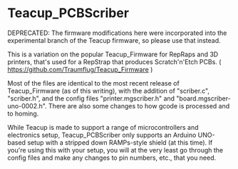 # Teacup_PCBScriber

DEPRECATED: The firmware modifications here were incorporated into the experimental branch of the Teacup firmware, so please use that instead.

This is a variation on the popular Teacup_Firmware for RepRaps and 3D printers, that's used for a RepStrap that produces Scratch'n'Etch PCBs. ( https://github.com/Traumflug/Teacup_Firmware )

Most of the files are identical to the most recent release of Teacup_Firmware (as of this writing), with the addition of "scriber.c", "scriber.h", and the config files "printer.mgscriber.h" and "board.mgscriber-uno-0002.h". There are also some changes to how gcode is processed and to homing.

While Teacup is made to support a range of microcontrollers and electronics setup, Teacup_PCBScriber only supports an Arduino UNO-based setup with a stripped down RAMPs-style shield (at this time). If you're using this with your setup, you will at the very least go through the config files and make any changes to pin numbers, etc., that you need.
